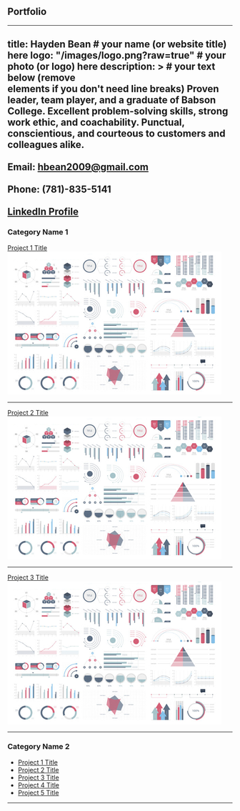 ## Portfolio

---
title: Hayden Bean # your name (or website title) here
logo: "/images/logo.png?raw=true" # your photo (or logo) here
description: > # your text below (remove <br> elements if you don't need line breaks)
  Proven leader, team player, and a graduate of Babson College. Excellent problem-solving skills, strong work ethic, and coachability. Punctual, conscientious, and courteous to customers and colleagues alike.
  <br><br>
  Email: hbean2009@gmail.com 
  <br><br>
  Phone: (781)-835-5141 
  <br><br>
  <a href="https://www.linkedin.com/hayden-bean/">LinkedIn Profile</a> 
---
### Category Name 1 

[Project 1 Title](/sample_page)
<img src="images/dummy_thumbnail.jpg?raw=true"/>

---
[Project 2 Title](/pdf/sample_presentation.pdf)
<img src="images/dummy_thumbnail.jpg?raw=true"/>

---
[Project 3 Title](http://example.com/)
<img src="images/dummy_thumbnail.jpg?raw=true"/>

---

### Category Name 2

- [Project 1 Title](http://example.com/)
- [Project 2 Title](http://example.com/)
- [Project 3 Title](http://example.com/)
- [Project 4 Title](http://example.com/)
- [Project 5 Title](http://example.com/)

---
